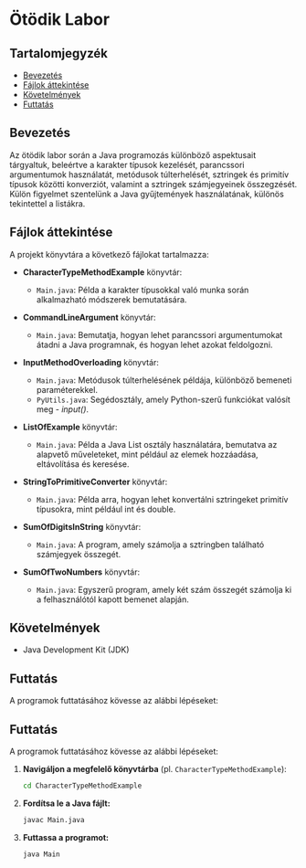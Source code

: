 # Ötödik Labor

## Tartalomjegyzék
- [Bevezetés](#bevezetés)
- [Fájlok áttekintése](#fájlok-áttekintése)
- [Követelmények](#követelmények)
- [Futtatás](#futtatás)

## Bevezetés
Az ötödik labor során a Java programozás különböző aspektusait tárgyaltuk, beleértve a karakter típusok kezelését, parancssori argumentumok használatát, metódusok túlterhelését, sztringek és primitív típusok közötti konverziót, valamint a sztringek számjegyeinek összegzését. Külön figyelmet szentelünk a Java gyűjtemények használatának, különös tekintettel a listákra.

## Fájlok áttekintése
A projekt könyvtára a következő fájlokat tartalmazza:

- **CharacterTypeMethodExample** könyvtár:
  - `Main.java`: Példa a karakter típusokkal való munka során alkalmazható módszerek bemutatására.

- **CommandLineArgument** könyvtár:
  - `Main.java`: Bemutatja, hogyan lehet parancssori argumentumokat átadni a Java programnak, és hogyan lehet azokat feldolgozni.

- **InputMethodOverloading** könyvtár:
  - `Main.java`: Metódusok túlterhelésének példája, különböző bemeneti paraméterekkel.
  - `PyUtils.java`: Segédosztály, amely Python-szerű funkciókat valósít meg - *input()*.

- **ListOfExample** könyvtár:
  - `Main.java`: Példa a Java List osztály használatára, bemutatva az alapvető műveleteket, mint például az elemek hozzáadása, eltávolítása és keresése.

- **StringToPrimitiveConverter** könyvtár:
  - `Main.java`: Példa arra, hogyan lehet konvertálni sztringeket primitív típusokra, mint például int és double.

- **SumOfDigitsInString** könyvtár:
  - `Main.java`: A program, amely számolja a sztringben található számjegyek összegét.

- **SumOfTwoNumbers** könyvtár:
  - `Main.java`: Egyszerű program, amely két szám összegét számolja ki a felhasználótól kapott bemenet alapján.

## Követelmények
- Java Development Kit (JDK)

## Futtatás
A programok futtatásához kövesse az alábbi lépéseket:

## Futtatás
A programok futtatásához kövesse az alábbi lépéseket:

1. **Navigáljon a megfelelő könyvtárba** (pl. `CharacterTypeMethodExample`):
   ```bash
   cd CharacterTypeMethodExample
   ```
2. **Fordítsa le a Java fájlt:**
    ```bash
    javac Main.java
    ```
3. **Futtassa a programot:**
    ```bsh
    java Main
    ```
